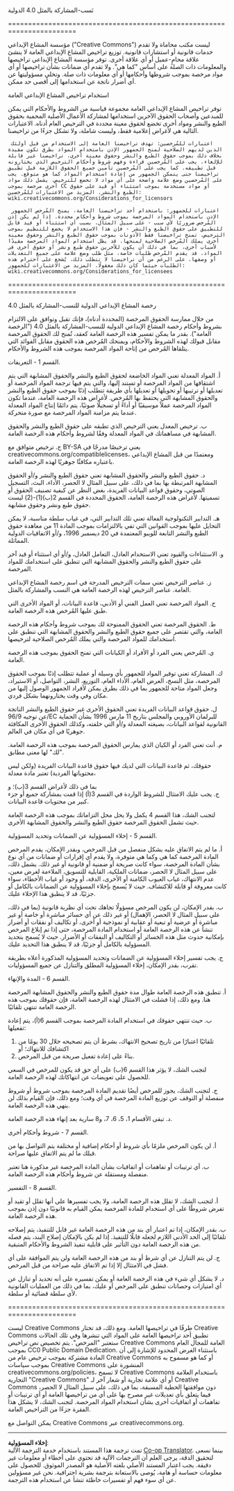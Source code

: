 <!--
CO_OP_TRANSLATOR_METADATA:
{
  "original_hash": "fba3b94d88bfb9b81369b869a1e9a20f",
  "translation_date": "2025-08-29T14:03:13+00:00",
  "source_file": "sketchnotes/LICENSE.md",
  "language_code": "ar"
}
-->
نَسب-المشاركة بالمثل 4.0 الدولية

=======================================================================

مؤسسة المشاع الإبداعي ("Creative Commons") ليست مكتب محاماة ولا تقدم خدمات قانونية أو استشارات قانونية. توزيع تراخيص المشاع الإبداعي العامة لا ينشئ علاقة محامٍ-عميل أو أي علاقة أخرى. توفر مؤسسة المشاع الإبداعي تراخيصها والمعلومات ذات الصلة على أساس "كما هي". ولا تقدم أي ضمانات بشأن تراخيصها أو أي مواد مرخصة بموجب شروطها وأحكامها أو أي معلومات ذات صلة. وتخلي مسؤوليتها عن أي أضرار ناتجة عن استخدامها إلى أقصى حد ممكن.

استخدام تراخيص المشاع الإبداعي العامة

توفر تراخيص المشاع الإبداعي العامة مجموعة قياسية من الشروط والأحكام التي يمكن للمبدعين وأصحاب الحقوق الآخرين استخدامها لمشاركة الأعمال الأصلية المحمية بحقوق الطبع والنشر ومواد أخرى تخضع لحقوق معينة محددة في الترخيص العام أدناه. الاعتبارات التالية هي لأغراض إعلامية فقط، وليست شاملة، ولا تشكل جزءًا من تراخيصنا.

     اعتبارات للمُرخصين: تهدف تراخيصنا العامة إلى الاستخدام من قبل أولئك الذين لديهم الصلاحية لمنح الجمهور الإذن باستخدام المواد بطرق تكون مقيدة بخلاف ذلك بموجب حقوق الطبع والنشر وحقوق معينة أخرى. تراخيصنا غير قابلة للإلغاء. يجب على المُرخصين قراءة وفهم شروط وأحكام الترخيص الذي يختارونه قبل تطبيقه. كما يجب على المُرخصين تأمين جميع الحقوق اللازمة قبل تطبيق تراخيصنا حتى يتمكن الجمهور من إعادة استخدام المواد كما هو متوقع. يجب على المُرخصين وضع علامة واضحة على أي مواد لا تخضع للترخيص. يشمل ذلك مواد أخرى مرخصة بموجب CC أو مواد مستخدمة بموجب استثناء أو قيد على حقوق الطبع والنشر. المزيد من الاعتبارات للمُرخصين:  
	wiki.creativecommons.org/Considerations_for_licensors

     اعتبارات للجمهور: باستخدام أحد تراخيصنا العامة، يمنح المُرخص الجمهور الإذن باستخدام المواد المرخصة بموجب شروط وأحكام محددة. إذا لم يكن إذن المُرخص ضروريًا لأي سبب - على سبيل المثال، بسبب أي استثناء أو قيد قابل للتطبيق على حقوق الطبع والنشر - فإن هذا الاستخدام لا يخضع للتنظيم بموجب الترخيص. تمنح تراخيصنا فقط الأذونات بموجب حقوق الطبع والنشر وحقوق معينة أخرى يملك المُرخص الصلاحية لمنحها. قد يظل استخدام المواد المرخصة مقيدًا لأسباب أخرى، بما في ذلك أن يكون للآخرين حقوق طبع ونشر أو حقوق أخرى في المواد. قد يقدم المُرخص طلبات خاصة، مثل طلب وضع علامة على جميع التعديلات أو وصفها. على الرغم من أن تراخيصنا لا تتطلب ذلك، يُشجع على احترام هذه الطلبات حيثما كان ذلك معقولًا. المزيد من الاعتبارات للجمهور:  
	wiki.creativecommons.org/Considerations_for_licensees

=======================================================================

رخصة المشاع الإبداعي الدولية للنسب-المشاركة بالمثل 4.0

من خلال ممارسة الحقوق المرخصة (المحددة أدناه)، فإنك تقبل وتوافق على الالتزام بشروط وأحكام رخصة المشاع الإبداعي الدولية للنسب-المشاركة بالمثل 4.0 ("الرخصة العامة"). بقدر ما يمكن تفسير هذه الرخصة العامة كعقد، تُمنح لك الحقوق المرخصة مقابل قبولك لهذه الشروط والأحكام، ويمنحك المُرخص هذه الحقوق مقابل الفوائد التي يتلقاها المُرخص من إتاحة المواد المرخصة بموجب هذه الشروط والأحكام.

القسم 1 - التعريفات.

  أ. المواد المعدلة تعني المواد الخاضعة لحقوق الطبع والنشر والحقوق المشابهة التي يتم اشتقاقها من المواد المرخصة أو تستند إليها، والتي يتم فيها ترجمة المواد المرخصة أو تعديلها أو ترتيبها أو تحويلها أو تعديلها بأي طريقة تتطلب إذنًا بموجب حقوق الطبع والنشر والحقوق المشابهة التي يحتفظ بها المُرخص. لأغراض هذه الرخصة العامة، عندما تكون المواد المرخصة عملاً موسيقيًا أو أداءً أو تسجيلًا صوتيًا، يتم دائمًا إنتاج المواد المعدلة عندما يتم مزامنة المواد المرخصة مع صورة متحركة.

  ب. ترخيص المعدل يعني الترخيص الذي تطبقه على حقوق الطبع والنشر والحقوق المشابهة في مساهماتك في المواد المعدلة وفقًا لشروط وأحكام هذه الرخصة العامة.

  ج. ترخيص متوافق مع BY-SA يعني ترخيصًا مدرجًا في creativecommons.org/compatiblelicenses، ومعتمدًا من قبل المشاع الإبداعي باعتباره مكافئًا جوهريًا لهذه الرخصة العامة.

  د. حقوق الطبع والنشر والحقوق المشابهة تعني حقوق الطبع والنشر و/أو الحقوق المشابهة المرتبطة بها بما في ذلك، على سبيل المثال لا الحصر، الأداء، البث، التسجيل الصوتي، وحقوق قواعد البيانات الفريدة، بغض النظر عن كيفية تصنيف الحقوق أو تسميتها. لأغراض هذه الرخصة العامة، الحقوق المحددة في القسم 2(ب)(1)-(2) ليست حقوق طبع ونشر وحقوق مشابهة.

  هـ. التدابير التكنولوجية الفعالة تعني تلك التدابير التي، في غياب سلطة مناسبة، لا يمكن التحايل عليها بموجب القوانين التي تفي بالالتزامات بموجب المادة 11 من معاهدة حقوق الطبع والنشر التابعة للويبو المعتمدة في 20 ديسمبر 1996، و/أو الاتفاقيات الدولية المماثلة.

  و. الاستثناءات والقيود تعني الاستخدام العادل، التعامل العادل، و/أو أي استثناء أو قيد آخر على حقوق الطبع والنشر والحقوق المشابهة التي تنطبق على استخدامك للمواد المرخصة.

  ز. عناصر الترخيص تعني سمات الترخيص المدرجة في اسم رخصة المشاع الإبداعي العامة. عناصر الترخيص لهذه الرخصة العامة هي النسب والمشاركة بالمثل.

  ح. المواد المرخصة تعني العمل الفني أو الأدبي، قاعدة البيانات، أو المواد الأخرى التي طبق عليها المُرخص هذه الرخصة العامة.

  ط. الحقوق المرخصة تعني الحقوق الممنوحة لك بموجب شروط وأحكام هذه الرخصة العامة، والتي تقتصر على جميع حقوق الطبع والنشر والحقوق المشابهة التي تنطبق على استخدامك للمواد المرخصة والتي يملك المُرخص الصلاحية لترخيصها.

  ي. المُرخص يعني الفرد أو الأفراد أو الكيانات التي تمنح الحقوق بموجب هذه الرخصة العامة.

  ك. المشاركة تعني توفير المواد للجمهور بأي وسيلة أو عملية تتطلب إذنًا بموجب الحقوق المرخصة، مثل النسخ، العرض العام، الأداء العام، التوزيع، النشر، التواصل، أو الاستيراد، وجعل المواد متاحة للجمهور بما في ذلك بطرق يمكن لأفراد الجمهور الوصول إليها من مكان وفي وقت يختارونهما بشكل فردي.

  ل. حقوق قواعد البيانات الفريدة تعني الحقوق الأخرى غير حقوق الطبع والنشر الناتجة عن توجيه 96/9/EC للبرلمان الأوروبي والمجلس بتاريخ 11 مارس 1996 بشأن الحماية القانونية لقواعد البيانات، بصيغته المعدلة و/أو التي خلفته، وكذلك الحقوق الأخرى المكافئة جوهريًا في أي مكان في العالم.

  م. أنت تعني الفرد أو الكيان الذي يمارس الحقوق المرخصة بموجب هذه الرخصة العامة. "لك" لها معنى مطابق.


حقوقك، ثم قاعدة البيانات التي لديك فيها حقوق قاعدة البيانات الفريدة (ولكن ليس محتوياتها الفردية) تعتبر مادة معدلة،

بما في ذلك لأغراض القسم 3(ب)؛ و  
ج. يجب عليك الامتثال للشروط الواردة في القسم 3(أ) إذا قمت بمشاركة جميع أو جزء كبير من محتويات قاعدة البيانات.

لتجنب الشك، هذا القسم 4 يكمل ولا يحل محل التزاماتك بموجب هذه الرخصة العامة حيث تشمل الحقوق المرخصة حقوق الطبع والنشر والحقوق المشابهة الأخرى.

القسم 5 - إخلاء المسؤولية عن الضمانات وتحديد المسؤولية.

أ. ما لم يتم الاتفاق عليه بشكل منفصل من قبل المرخص، وبقدر الإمكان، يقدم المرخص المادة المرخصة كما هي وكما هي متوفرة، ولا يقدم أي إقرارات أو ضمانات من أي نوع بشأن المادة المرخصة، سواء كانت صريحة أو ضمنية أو قانونية أو غير ذلك. يشمل ذلك، على سبيل المثال لا الحصر، ضمانات الملكية، القابلية للتسويق، الملاءمة لغرض معين، عدم الانتهاك، غياب العيوب الكامنة أو الأخرى، الدقة، أو وجود أو غياب الأخطاء، سواء كانت معروفة أو قابلة للاكتشاف. حيث لا يُسمح بإخلاء المسؤولية عن الضمانات بالكامل أو جزئيًا، قد لا ينطبق هذا الإخلاء عليك.

ب. بقدر الإمكان، لن يكون المرخص مسؤولًا تجاهك تحت أي نظرية قانونية (بما في ذلك، على سبيل المثال لا الحصر، الإهمال) أو غير ذلك عن أي خسائر مباشرة أو خاصة أو غير مباشرة أو عرضية أو تبعية أو عقابية أو نموذجية أو أخرى، أو تكاليف أو نفقات أو أضرار تنشأ عن هذه الرخصة العامة أو استخدام المادة المرخصة، حتى إذا تم إبلاغ المرخص بإمكانية حدوث مثل هذه الخسائر أو التكاليف أو النفقات أو الأضرار. حيث لا يُسمح بتحديد المسؤولية بالكامل أو جزئيًا، قد لا ينطبق هذا التحديد عليك.

ج. يجب تفسير إخلاء المسؤولية عن الضمانات وتحديد المسؤولية المذكورة أعلاه بطريقة تقرب، بقدر الإمكان، إخلاء المسؤولية المطلق والتنازل عن جميع المسؤوليات.

القسم 6 - المدة والإنهاء.

أ. تنطبق هذه الرخصة العامة طوال مدة حقوق الطبع والنشر والحقوق المشابهة المرخصة هنا. ومع ذلك، إذا فشلت في الامتثال لهذه الرخصة العامة، فإن حقوقك بموجب هذه الرخصة العامة تنتهي تلقائيًا.

ب. حيث تنتهي حقوقك في استخدام المادة المرخصة بموجب القسم 6(أ)، يتم إعادة تفعيلها:

1. تلقائيًا اعتبارًا من تاريخ تصحيح الانتهاك، بشرط أن يتم تصحيحه خلال 30 يومًا من اكتشافك للانتهاك؛ أو  
2. بناءً على إعادة تفعيل صريحة من قبل المرخص.

لتجنب الشك، لا يؤثر هذا القسم 6(ب) على أي حق قد يكون للمرخص في السعي للحصول على تعويضات عن انتهاكاتك لهذه الرخصة العامة.

ج. لتجنب الشك، يجوز للمرخص أيضًا تقديم المادة المرخصة بموجب شروط أو شروط منفصلة أو التوقف عن توزيع المادة المرخصة في أي وقت؛ ومع ذلك، فإن القيام بذلك لن ينهي هذه الرخصة العامة.

د. تبقى الأقسام 1، 5، 6، 7، و8 سارية بعد إنهاء هذه الرخصة العامة.

القسم 7 - شروط وأحكام أخرى.

أ. لن يكون المرخص ملزمًا بأي شروط أو أحكام إضافية أو مختلفة يتم التواصل بها من قبلك ما لم يتم الاتفاق عليها صراحة.

ب. أي ترتيبات أو تفاهمات أو اتفاقيات بشأن المادة المرخصة غير مذكورة هنا تعتبر منفصلة ومستقلة عن شروط وأحكام هذه الرخصة العامة.

القسم 8 - التفسير.

أ. لتجنب الشك، لا تقلل هذه الرخصة العامة، ولا يجب تفسيرها على أنها تقلل أو تقيد أو تفرض شروطًا على أي استخدام للمادة المرخصة يمكن القيام به قانونيًا دون إذن بموجب هذه الرخصة العامة.

ب. بقدر الإمكان، إذا تم اعتبار أي بند من هذه الرخصة العامة غير قابل للتنفيذ، يتم إصلاحه تلقائيًا إلى الحد الأدنى اللازم لجعله قابلًا للتنفيذ. إذا لم يكن بالإمكان إصلاح البند، يتم فصله من هذه الرخصة العامة دون التأثير على قابلية تنفيذ الشروط والأحكام المتبقية.

ج. لن يتم التنازل عن أي شرط أو بند من هذه الرخصة العامة ولن يتم الموافقة على أي فشل في الامتثال إلا إذا تم الاتفاق عليه صراحة من قبل المرخص.

د. لا يشكل أي شيء في هذه الرخصة العامة أو يمكن تفسيره على أنه تحديد أو تنازل عن أي امتيازات وحصانات تنطبق على المرخص أو عليك، بما في ذلك من العمليات القانونية لأي سلطة قضائية أو سلطة.

=======================================================================

ليست Creative Commons طرفًا في تراخيصها العامة. ومع ذلك، قد تختار Creative Commons تطبيق أحد تراخيصها العامة على المواد التي تنشرها وفي تلك الحالات ستعتبر "المرخص". يتم تخصيص نص تراخيص Creative Commons العامة للمجال العام بموجب CC0 Public Domain Dedication. باستثناء الغرض المحدود للإشارة إلى أن المادة مشتركة بموجب ترخيص عام من Creative Commons أو كما هو مسموح به بموجب سياسات Creative Commons المنشورة على creativecommons.org/policies، لا تسمح Creative Commons باستخدام العلامة التجارية "Creative Commons" أو أي علامة تجارية أو شعار آخر لـ Creative Commons دون موافقتها الخطية المسبقة، بما في ذلك، على سبيل المثال لا الحصر، فيما يتعلق بأي تعديلات غير مصرح بها على أي من تراخيصها العامة أو أي ترتيبات أو تفاهمات أو اتفاقيات أخرى بشأن استخدام المواد المرخصة. لتجنب الشك، لا يشكل هذا الفقرة جزءًا من التراخيص العامة.

يمكن التواصل مع Creative Commons عبر creativecommons.org.

---

**إخلاء المسؤولية**:  
تمت ترجمة هذا المستند باستخدام خدمة الترجمة الآلية [Co-op Translator](https://github.com/Azure/co-op-translator). بينما نسعى لتحقيق الدقة، يرجى العلم أن الترجمات الآلية قد تحتوي على أخطاء أو معلومات غير دقيقة. يجب اعتبار المستند الأصلي بلغته الأصلية هو المصدر الموثوق. للحصول على معلومات حساسة أو هامة، يُوصى بالاستعانة بترجمة بشرية احترافية. نحن غير مسؤولين عن أي سوء فهم أو تفسيرات خاطئة تنشأ عن استخدام هذه الترجمة.